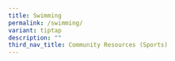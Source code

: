 ```yaml
---
title: Swimming
permalink: /swimming/
variant: tiptap
description: ""
third_nav_title: Community Resources (Sports)
---
```

